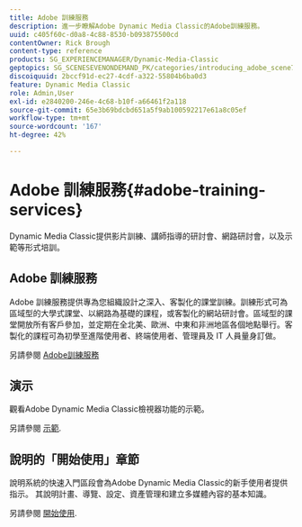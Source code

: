```yaml
---
title: Adobe 訓練服務
description: 進一步瞭解Adobe Dynamic Media Classic的Adobe訓練服務。
uuid: c405f60c-d0a8-4c88-8530-b093875500cd
contentOwner: Rick Brough
content-type: reference
products: SG_EXPERIENCEMANAGER/Dynamic-Media-Classic
geptopics: SG_SCENESEVENONDEMAND_PK/categories/introducing_adobe_scene7
discoiquuid: 2bccf91d-ec27-4cdf-a322-55804b6ba0d3
feature: Dynamic Media Classic
role: Admin,User
exl-id: e2840200-246e-4c68-b10f-a66461f2a118
source-git-commit: 65e3b69bdcbd651a5f9ab100592217e61a8c05ef
workflow-type: tm+mt
source-wordcount: '167'
ht-degree: 42%

---
```


# Adobe 訓練服務{#adobe-training-services}

Dynamic Media Classic提供影片訓練、講師指導的研討會、網路研討會，以及示範等形式培訓。

## Adobe 訓練服務

Adobe 訓練服務提供專為您組織設計之深入、客製化的課堂訓練。訓練形式可為區域型的大學式課堂、以網路為基礎的課程，或客製化的網站研討會。區域型的課堂開放所有客戶參加，並定期在全北美、歐洲、中東和非洲地區各個地點舉行。客製化的課程可為初學至進階使用者、終端使用者、管理員及 IT 人員量身訂做。

另請參閱 [Adobe訓練服務](https://learning.adobe.com/)

## 演示

觀看Adobe Dynamic Media Classic檢視器功能的示範。

另請參閱 [示範](https://landing.adobe.com/en/na/dynamic-media/ctir-2755/live-demos.html).

## 說明的「開始使用」章節

說明系統的快速入門區段會為Adobe Dynamic Media Classic的新手使用者提供指示。 其說明計畫、導覽、設定、資產管理和建立多媒體內容的基本知識。

另請參閱 [開始使用](dmc-platform-overview.md).
